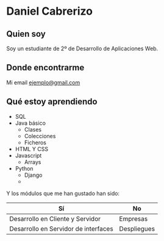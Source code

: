 # Daniel Cabrerizo

## Quien soy

Soy un estudiante de 2º de Desarrollo de Aplicaciones Web.

## Donde encontrarme

Mi email [ejemplo@gmail.com](mailto:ejemplo@gmail.com)

## Qué estoy aprendiendo

* SQL
* Java básico
  * Clases
  * Colecciones
  * Ficheros
* HTML Y CSS
* Javascript
  * Arrays
* Python
  * Django  
  * 
Y los módulos que me han gustado han sido:

| Sí   | No 
| ---- | ---
| Desarrollo en Cliente y Servidor   | Empresas
| Desarrollo en Servidor de interfaces  | Despliegues






